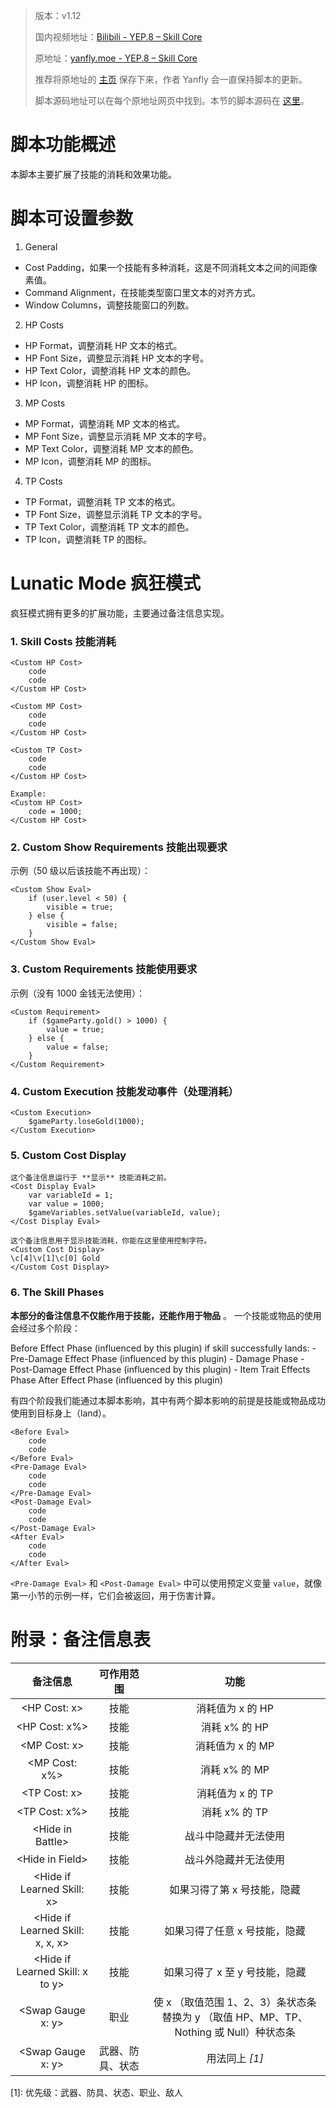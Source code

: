> 版本：v1.12
>
> 国内视频地址：[Bilibili - YEP.8 – Skill Core](https://www.bilibili.com/video/av3174787/#page=13)
>
> 原地址：[yanfly.moe - YEP.8 – Skill Core](http://yanfly.moe/2015/10/13/yep-8-skill-core/)
> 
> 推荐将原地址的 [主页](http://yanfly.moe/yep/) 保存下来，作者 Yanfly 会一直保持脚本的更新。
> 
> 脚本源码地址可以在每个原地址网页中找到。本节的脚本源码在 [这里](https://www.dropbox.com/s/0k4pwh2q45xrjjh/YEP_SkillCore.js?dl=0)。

# 脚本功能概述

本脚本主要扩展了技能的消耗和效果功能。

# 脚本可设置参数

1. General

- Cost Padding，如果一个技能有多种消耗，这是不同消耗文本之间的间距像素值。
- Command Alignment，在技能类型窗口里文本的对齐方式。
- Window Columns，调整技能窗口的列数。

2. HP Costs

- HP Format，调整消耗 HP 文本的格式。
- HP Font Size，调整显示消耗 HP 文本的字号。
- HP Text Color，调整消耗 HP 文本的颜色。
- HP Icon，调整消耗 HP 的图标。

3. MP Costs

- MP Format，调整消耗 MP 文本的格式。
- MP Font Size，调整显示消耗 MP 文本的字号。
- MP Text Color，调整消耗 MP 文本的颜色。
- MP Icon，调整消耗 MP 的图标。

4. TP Costs

- TP Format，调整消耗 TP 文本的格式。
- TP Font Size，调整显示消耗 TP 文本的字号。
- TP Text Color，调整消耗 TP 文本的颜色。
- TP Icon，调整消耗 TP 的图标。

# Lunatic Mode 疯狂模式

疯狂模式拥有更多的扩展功能，主要通过备注信息实现。

### 1. Skill Costs 技能消耗

```
<Custom HP Cost>
    code
    code
</Custom HP Cost>

<Custom MP Cost>
    code
    code
</Custom HP Cost>

<Custom TP Cost>
    code
    code
</Custom HP Cost>

Example:
<Custom HP Cost>
    code = 1000;
</Custom HP Cost>
```

### 2. Custom Show Requirements 技能出现要求

示例（50 级以后该技能不再出现）：

```
<Custom Show Eval>
    if (user.level < 50) {
        visible = true;
    } else {
        visible = false;
    }
</Custom Show Eval>
```

### 3. Custom Requirements 技能使用要求

示例（没有 1000 金钱无法使用）：
```
<Custom Requirement>
    if ($gameParty.gold() > 1000) {
        value = true;
    } else {
        value = false;
    }
</Custom Requirement>
```

### 4. Custom Execution 技能发动事件（处理消耗）

```
<Custom Execution>
    $gameParty.loseGold(1000);
</Custom Execution>
```

### 5. Custom Cost Display

```
这个备注信息运行于 **显示** 技能消耗之前。
<Cost Display Eval>
    var variableId = 1;
    var value = 1000;
    $gameVariables.setValue(variableId, value);
</Cost Display Eval>
```

```
这个备注信息用于显示技能消耗，你能在这里使用控制字符。
<Custom Cost Display>
\c[4]\v[1]\c[0] Gold
</Custom Cost Display>
```

### 6. The Skill Phases

**本部分的备注信息不仅能作用于技能，还能作用于物品** 。
一个技能或物品的使用会经过多个阶段：

Before Effect Phase (influenced by this plugin)
if skill successfully lands:
    - Pre-Damage Effect Phase (influenced by this plugin)
    - Damage Phase
    - Post-Damage Effect Phase (influenced by this plugin)
    - Item Trait Effects Phase
After Effect Phase (influenced by this plugin)

有四个阶段我们能通过本脚本影响，其中有两个脚本影响的前提是技能或物品成功使用到目标身上（land）。

```
<Before Eval>
    code
    code
</Before Eval>
<Pre-Damage Eval>
    code
    code
</Pre-Damage Eval>
<Post-Damage Eval>
    code
    code
</Post-Damage Eval>
<After Eval>
    code
    code
</After Eval>
```

`<Pre-Damage Eval>` 和 `<Post-Damage Eval>` 中可以使用预定义变量 `value`，就像第一小节的示例一样，它们会被返回，用于伤害计算。


# 附录：备注信息表

备注信息|可作用范围|功能
:-:|:-:|:-:
&lt;HP Cost: x>|技能|消耗值为 x 的 HP
&lt;HP Cost: x%>|技能|消耗 x% 的 HP
&lt;MP Cost: x>|技能|消耗值为 x 的 MP
&lt;MP Cost: x%>|技能|消耗 x% 的 MP
&lt;TP Cost: x>|技能|消耗值为 x 的 TP
&lt;TP Cost: x%>|技能|消耗 x% 的 TP
&lt;Hide in Battle>|技能|战斗中隐藏并无法使用
&lt;Hide in Field>|技能|战斗外隐藏并无法使用
&lt;Hide if Learned Skill: x>|技能|如果习得了第 x 号技能，隐藏
&lt;Hide if Learned Skill: x, x, x>|技能|如果习得了任意 x 号技能，隐藏
&lt;Hide if Learned Skill: x to y>|技能|如果习得了 x 至 y 号技能，隐藏
&lt;Swap Gauge x: y>|职业|使 x （取值范围 1、2、3）条状态条替换为 y （取值 HP、MP、TP、Nothing 或 Null）种状态条
&lt;Swap Gauge x: y>|武器、防具、状态|用法同上 *[1]*

\[1]: 优先级：武器、防具、状态、职业、敌人
